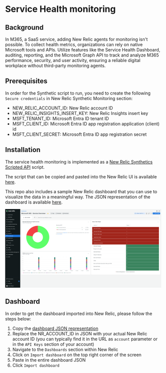 # Service Health monitoring

## Background

In M365, a SaaS service, adding New Relic agents for monitoring isn't possible. To collect health metrics, organizations can rely on native Microsoft tools and APIs. Utilize features like the Service Health Dashboard, auditing, reporting, and the Microsoft Graph API to track and analyze M365 performance, security, and user activity, ensuring a reliable digital workplace without third-party monitoring agents.

## Prerequisites

In order for the Synthetic script to run, you need to create the following `Secure credentials` in New Relic Synthetic Monitoring section:

- NEW_RELIC_ACCOUNT_ID: New Relic account ID
- NEW_RELIC_INSIGHTS_INSERT_KEY: New Relic Insights insert key
- MSFT_TENANT_ID: Microsoft Entra ID tenant ID
- MSFT_CLIENT_ID: Microsoft Entra ID app registration application (client) id
- MSFT_CLIENT_SECRET: Microsoft Entra ID app registration secret

## Installation

The service health monitoring is implemented as a [New Relic Synthetics Scripted API](https://docs.newrelic.com/docs/synthetics/synthetic-monitoring/scripting-monitors/write-synthetic-api-tests/) script.

The script that can be copied and pasted into the New Relic UI is available [here](/service-health-overview/service-health-overview.js).

This repo also includes a sample New Relic dashboard that you can use to visualize the data in a meaningful way. The JSON representation of the dashboard is available [here](/service-health-overview/service-health-overview-dashboard.json).

![service health overview dashboard](/service-health-overview/service-health-overview-dashboard.png)

## Dashboard

In order to get the dashboard imported into New Relic, please follow the steps below:

1. Copy the [dashboard JSON representation](/service-health-overview/service-health-overview-dashboard.json)
2. Replace the NR_ACCOUNT_ID in JSON with your actual New Relic account ID (you can typically find it in the URL as `account` parameter or in the `API Keys` section of your account)
3. Navigate to the `Dashboards` section within New Relic
4. Click on `Import dashboard` on the top right corner of the screen
5. Paste in the entire dashboard JSON
6. Click `Import dashboard`
